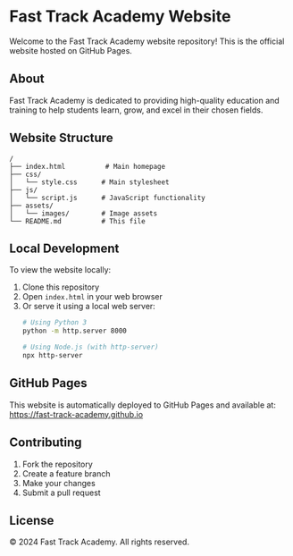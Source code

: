 # Fast Track Academy Website

Welcome to the Fast Track Academy website repository! This is the official website hosted on GitHub Pages.

## About

Fast Track Academy is dedicated to providing high-quality education and training to help students learn, grow, and excel in their chosen fields.

## Website Structure

```
/
├── index.html          # Main homepage
├── css/
│   └── style.css      # Main stylesheet
├── js/
│   └── script.js      # JavaScript functionality
├── assets/
│   └── images/        # Image assets
└── README.md          # This file
```

## Local Development

To view the website locally:

1. Clone this repository
2. Open `index.html` in your web browser
3. Or serve it using a local web server:
   ```bash
   # Using Python 3
   python -m http.server 8000
   
   # Using Node.js (with http-server)
   npx http-server
   ```

## GitHub Pages

This website is automatically deployed to GitHub Pages and available at:
https://fast-track-academy.github.io

## Contributing

1. Fork the repository
2. Create a feature branch
3. Make your changes
4. Submit a pull request

## License

© 2024 Fast Track Academy. All rights reserved.